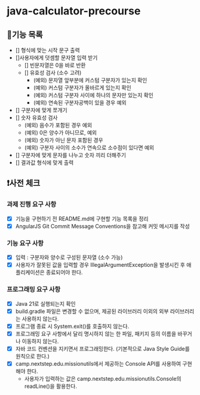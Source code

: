 # java-calculator-precourse

## 🚀기능 목록

- [] 형식에 맞는 시작 문구 출력
- []사용자에게 덧셈할 문자열 입력 받기
    - [] 빈문자열은 0을 바로 반환
    - [] 유효성 검사 (소수 고려)
        - (예외) 문자열 앞부분에 커스텀 구분자가 있는지 확인
        - (예외) 커스텀 구분자가 올바르게 있는지 확인
        - (예외) 커스텀 구분자 사이에 하나의 문자만 있는지 확인
        - (예외) 연속된 구분자공백이 있을 경우 예외
- [] 구분자에 맞게 쪼개기
- [] 숫자 유효성 검사
    - (예외) 음수가 포함된 경우 예외
    - (예외) 0은 양수가 아니므로, 예외
    - (예외) 숫자가 아닌 문자 포함된 경우
    - (예외) 구분자 사이의 소수가 연속으로 소수점이 있다면 예외
- [] 구분자에 맞게 문자를 나누고 숫자 끼리 더해주기
- [] 결과값 형식에 맞게 출력

## ❗️사전 체크

### 과제 진행 요구 사항

- [x] 기능을 구현하기 전 README.md에 구현할 기능 목록을 정리
- [x] AngularJS Git Commit Message Conventions을 참고해 커밋 메시지를 작성

### 기능 요구 사항

- [x] 입력 : 구분자와 양수로 구성된 문자열 (소수 가능)
- [x] 사용자가 잘못된 값을 입력할 경우 IllegalArgumentException을 발생시킨 후 애플리케이션은 종료되어야 한다.

### 프로그래밍 요구 사항

- [x] Java 21로 실행되는지 확인
- [x] build.gradle 파일은 변경할 수 없으며, 제공된 라이브러리 이외의 외부 라이브러리는 사용하지 않는다.
- [x] 프로그램 종료 시 System.exit()를 호출하지 않는다.
- [x] 프로그래밍 요구 사항에서 달리 명시하지 않는 한 파일, 패키지 등의 이름을 바꾸거나 이동하지 않는다.
- [x] 자바 코드 컨벤션을 지키면서 프로그래밍한다. (기본적으로 Java Style Guide를 원칙으로 한다.)
- [x] camp.nextstep.edu.missionutils에서 제공하는 Console API를 사용하여 구현해야 한다.
    - 사용자가 입력하는 값은 camp.nextstep.edu.missionutils.Console의 readLine()을 활용한다.